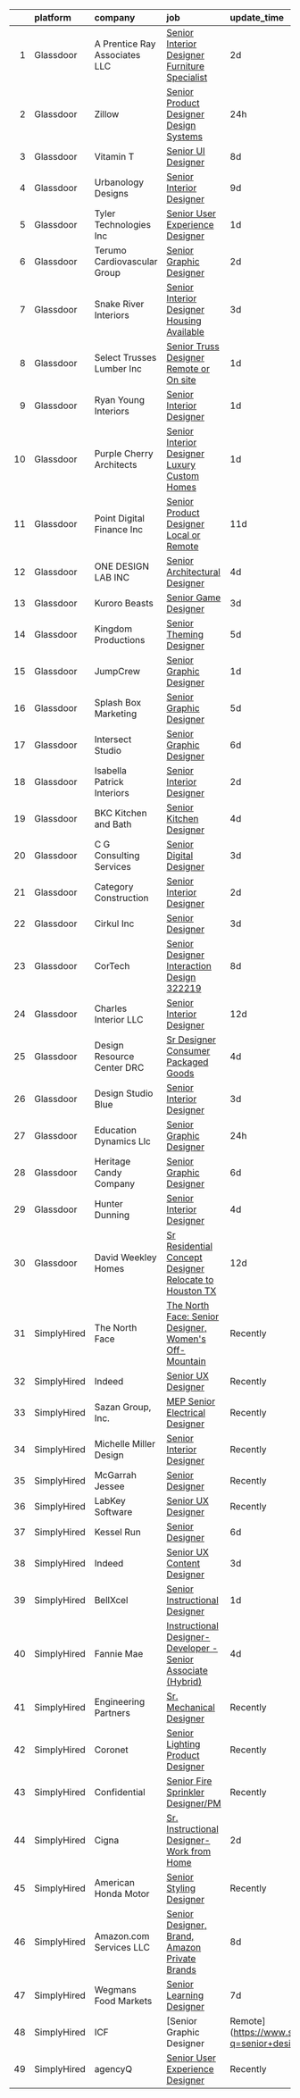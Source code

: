 

|    | platform    | company                           | job                                                                                                                                                                                                                                                                                                                                                                                                                                                                                                                                                                                                                                                                                                                                                                                                                                                                                                                                                                                                                                                                                                                                                                                                                                                                         | update_time   | location                 |
|---:|:------------|:----------------------------------|:----------------------------------------------------------------------------------------------------------------------------------------------------------------------------------------------------------------------------------------------------------------------------------------------------------------------------------------------------------------------------------------------------------------------------------------------------------------------------------------------------------------------------------------------------------------------------------------------------------------------------------------------------------------------------------------------------------------------------------------------------------------------------------------------------------------------------------------------------------------------------------------------------------------------------------------------------------------------------------------------------------------------------------------------------------------------------------------------------------------------------------------------------------------------------------------------------------------------------------------------------------------------------|:--------------|:-------------------------|
|  1 | Glassdoor   | A  Prentice Ray   Associates  LLC | [Senior Interior Designer Furniture Specialist](https://www.glassdoor.com/partner/jobListing.htm?pos=110&ao=1110586&s=58&guid=00000181c2d9424abfa2e62c5777fcd0&src=GD_JOB_AD&t=SR&vt=w&ea=1&cs=1_e8501602&cb=1656831427555&jobListingId=1007973019624&cpc=3114EF732CBC1C13&jrtk=3-0-1g71digjhkblh801-1g71digjsk61j800-38896bb35f065508--6NYlbfkN0CPEiJEzZq4I_K6S6Q9VC1QMfIsI0INZ1UYi7vjgDL48do-bvsq3-GMC84_pDRBNdxbf50J7D-6vt6bgzLxpkoigyeCYiAAeRdHwArRL9s-J4B_GvjRc2QvEr4CLAxCZ_SCjD4R34CpQzcugAyUaRPSVtnoEF_svL0CJtST1UFZoFK6qs7RHVd_lSN6m2SkpR09ZMP3QVg6C7OKTYhlTLcV1OzVI5yERkAaR9ThfditiWyyaHn7O5cBQNTYSsEkDMUBl3O4VPWWd91Qrpv0oVxXi0kSiXFkT6tAj0D9Z2KqFvS1ociVEvkpoXTce3ZbkKxzhXHPLlRGCblHeEKX0WQS4vzaD1Qmp6nYsXbummq8J1flyyUlGWlJwr567eXNwXnHbiJP1vbxnWBCSlMSERaGWjMGCgZoPEfcWrN9oJZyfBVfucfg_Z3lCOVlmG6qGwJ2R7-cTfsX7TCp7nKW94GopHyDC13WasQLbE8qIL35Nqw8h5jCxuOqoFTbu8dLLJZRtwh3d3slKqEvuE8zP2bE5U5pBR76SEXX23hGaBqlbQ%3D%3D)                                                                                                                                                                                                                                                                                                                                        | 2d            | Washington, DC           |
|  2 | Glassdoor   | Zillow                            | [Senior Product Designer  Design Systems](https://www.glassdoor.com/partner/jobListing.htm?pos=129&ao=1110586&s=58&guid=00000181c2d9424abfa2e62c5777fcd0&src=GD_JOB_AD&t=SR&vt=w&cs=1_0f26c379&cb=1656831427558&jobListingId=1007979080441&cpc=334ABAF5D42DC775&jrtk=3-0-1g71digjhkblh801-1g71digjsk61j800-ba3f6750aa802f40--6NYlbfkN0ANMurRYyPEXg08u6OamUd1Mvhk-zhFSGYIZgoJR86UvYL2v6MoUqae-sD5DnU21vpJD-mHMN10xAyCeArYeS0ODQXUbUf_yi6sNZEGJvlrYvcV1iRwZ0I-aTw-APycus1CobGciV2sKUiOGCvaKMx38yrFcdzefNhymaOUawJ1mhs6S8Wl1q5hpeteqZg028JYys_rO1RzZqURafzfyPn0AVsChf48LRyqVlGfVlonNvCnR8FntnoxZqGMJk4Swe84BZTc9G3nVSuMuePCqg0Ozdt1fSg4laIrBNDMcARB5FuE1SNPir_3IbeDs5KpPkdfdvEzMBggWTXk3SwjTNcLzZI5tLUuvaB5lTloT46bfn_VmCX5zy4Wow4A83w798e-Lz2rCcFNCO3SDNUUBA3TJ3VFPgdI67sWF5iJ2CbY_atqaOZpHGtm7Rx2PwzW7VaPfbG_-C8a3KQM2e7O5Apdj1VwP_W7rVptFKuAClbmTBXsjZCLnK1iG12LX6tsWIW5EFS8QtePIZgvMlwb6ZzyFjTtN3UNboGzFvzL1PlYKaMZpuA9nPXedbg2MJN-V38pC8a8SDzhtjz_n2Wn47eAsbVyPaYCzAK_pzC3qWD2QYduZQYBmPmtZBg6JmtoyaifFD4pj4l2zvIvsBMAC4m2FWhRKgQk1RNiTDR-MQ4Ucakau3-ylUu4if0nx4w_jYVIf8c-iXMXp0MGeRqtKRsPw1vIPDMnrMVfqQPqgK0_VJ-1X2wzBG7eTmsxgVsjLvznQqNkwFGB5rJKxl_bq7ShCcP0Bdsw0gvDxjAZy3MZDfM8yd2Ju0vUglfwb5FoJ07LHtFbbjQXUHCX3hib5pio9M7DkbIZ1umJgszU1Np9cvAhhCAVdga_2N6djUeAlYg%3D) | 24h           | Remote                   |
|  3 | Glassdoor   | Vitamin T                         | [Senior UI Designer](https://www.glassdoor.com/partner/jobListing.htm?pos=113&ao=1110586&s=58&guid=00000181c2d9424abfa2e62c5777fcd0&src=GD_JOB_AD&t=SR&vt=w&cs=1_8200a1f4&cb=1656831427555&jobListingId=1007962317495&cpc=FFA5D6A8ACF56659&jrtk=3-0-1g71digjhkblh801-1g71digjsk61j800-58bdfbbb5c41d636--6NYlbfkN0DMrcEu7yrtATojKJA7cEzGQ3FdRGWLh0CZQInL4ECGI6k5tN82kdM0OKoro5eXmjpeXXH-dS7bvkgzFSGULUnmpzei02Tx6_85dCcYCGRu9J-VTqtp5PuVeVpbbv8ohclTQEo8gHnDhJjuH-tfbIdJrO7CLGdkv4KArF9gEeScIQ4snp3IQ3SWbzDVLuLMVW00sTqcZkoi4VsEmVHXT0BajD4owD6EQ-JnVdwb2Ox0fKuLvgmzkRpZpYGiglh1r70A0WCV7lgV2XnxQ_z-xVlgN7uR-RtFoLRQrwWFTVXe0w5Dx2q8PCNGIwrWv2kmtRYxiuI8XZU2J7bUvylmt9fzNBaAb-kv0GUSmXnNrEFLImSBnB5gfT_Uoa65g1RRslrpItAlNs42ka5wP4MhUYShW8arttIvkmzKOJHt_eXbU1Ou_zZCde2ifbw5BlZMD2UdEtELYuvf8twoaYIzqCOjV_Sik_43_Is%3D)                                                                                                                                                                                                                                                                                                                                                                                                                                                      | 8d            | Remote                   |
|  4 | Glassdoor   | Urbanology Designs                | [Senior Interior Designer](https://www.glassdoor.com/partner/jobListing.htm?pos=107&ao=1110586&s=58&guid=00000181c2d9424abfa2e62c5777fcd0&src=GD_JOB_AD&t=SR&vt=w&ea=1&cs=1_3879bcf9&cb=1656831427555&jobListingId=1007959797834&cpc=24A9CCBCF91F1DCA&jrtk=3-0-1g71digjhkblh801-1g71digjsk61j800-26e1a6b9db0c054a--6NYlbfkN0AcpSabnQPmLsw-1I-pvGe5qtT-eLlYK91SCbruht8SNL45L33R_HiHiZXWV7lkJEzmgfxHy6i7H2Ham9JUxtxqzjaqUigi-Sbv5raH0YBFbkMpA1Er-C4Id9zQGuwG8tSW5sr4tJoXLzd5P2xO7f8qvNyrcJHeTkKS57F8FP56ZtKdUeqZck4XWS8bTtRp9XZEl1ikqTmo4iM7o3TLxZfCD0GyzY3441dA3gUfwp3lI_cA49YQKwiptJejxpk4dApbecIqtDILGrKdnfpEZ4O51E3GMISWOVrFH98VkfSciwiY7d39x85g9KNfKS-HXqxuwt6ZSKK0LGzWwRvkFupWyuPJ48XJAQzZW5p07yG-xr0YgwBzhHGEEDhEmFDmO2jFh1wChVPdxYUDMdcihh7RzcV66sCZgSOR4HADP1dUoTA2PLCcdMI-tZJB3BjLke73Xn9ZukLZ--6AwqwP6IEhpq6MZpO3SzhfW4rT3DeL1p5T3SdXyv5mG51qaXBheRrHsiwfGMnSRA%3D%3D)                                                                                                                                                                                                                                                                                                                                                                                             | 9d            | North Richland Hills, TX |
|  5 | Glassdoor   | Tyler Technologies  Inc           | [Senior User Experience Designer](https://www.glassdoor.com/partner/jobListing.htm?pos=125&ao=1110586&s=58&guid=00000181c2d9424abfa2e62c5777fcd0&src=GD_JOB_AD&t=SR&vt=w&cs=1_830bc00f&cb=1656831427557&jobListingId=1007977181588&cpc=85DB4C1C8FC4A2A3&jrtk=3-0-1g71digjhkblh801-1g71digjsk61j800-bb0dd0bad5bb15ad--6NYlbfkN0CeE3Wp1M-8tH35RiH3f1Z9bIMggqs9mWwktycFHRXbIf7vsqZ4_y01d_779IArYzHp3Atr2l_5y941wkgMIXLfz7QJV07OIDOZ00__egFt2GpEArrl1E0zb6oOBT84IN1wwDx-d3pEZCP1KkXrFd3Td_1i6Y6PpSlL3rFEytQkirKiix_1JjbjQ06MSn23xteyzPtoeLv9tJ--ahtgkrF2PmHgKJYhCuSDcBz18LhIzkPsVWKA4A53n3xzRy2NIsb0bh6_i9LZ7-sBbxaNGlT8A4Uzi-bcqs9JWk_P0ujkpWBJtT7By9qtmeZRtOH2iAuMXFKniFPDYHJwIVwxV251Ul9qSdJK6ickv1p2bJd-7fFM-9U3hG9MpwcxJ_fJkCSmGZz354_pBZMIQ9LIhtMnx6uGN7OCUbtIwtFVWLfAiRmZuywsktBBrs04h0YnaRzowMPUff4l_ff04AvhKYfsfvbzU2NreL_g1O2BbWyPjr-ezp7SBZcpV0ypQkjmZUI5dk3YvAmBw_0kHyxtwPTsZTugk35DdTBnvvsVFQ2GrecQMQ4AbbPeyo8gMsDLLvl56Ot_HdGYPw%3D%3D)                                                                                                                                                                                                                                                                                                                           | 1d            | Seattle, WA              |
|  6 | Glassdoor   | Terumo Cardiovascular Group       | [Senior Graphic Designer](https://www.glassdoor.com/partner/jobListing.htm?pos=127&ao=1110586&s=58&guid=00000181c2d9424abfa2e62c5777fcd0&src=GD_JOB_AD&t=SR&vt=w&ea=1&cs=1_4768c712&cb=1656831427558&jobListingId=1007974193731&cpc=56632219D727AB75&jrtk=3-0-1g71digjhkblh801-1g71digjsk61j800-eda2bff1d5a5aa75--6NYlbfkN0BpMUiUEaMaq5bGDt-WHRww2LWSPAQWkAnqrfZ-QnBJSwUYTthFIhydXef3d2gCy2QMtx8ilO0WCP1eBDt7iSMirf9uqgIOesQJOlhKNN3pLOSwwKxfpR-CGkIdQcBv6LCpsWPsEGJTkFAi5AQOYYeNGAiTSdYEpIYuCLO2a_HsduTHuARiv-Qqx4RtHqy6YJW2kph_cDCAH6m71bgFhKEk2WRlcnTEk8KYocfTA8dFqziQ6uERi6gAjouXSvQPY2qaM61qWQUtmpQqUK35C_perJVFjFKGGeyy1OHzL3RpRtwMNCUaKaMDBHFSlPdpZXtZnTJcw4W4vUSf3dL6DN-FxSGFJM6QxVqqzLReyYuFMQzNg2iqgBtjyMzIuzL9QWOM_e6DzNxKunSKNrsQvhJFsnZ-XXWCF18OO9VauIZk1iChli-HqPp_aRyWZ_aBl-7Eqaal5voGb4NPY0ih0UcE_rjqw0KWNp-I5AbNlxbi6Fif5G4tnSkb9r3_75TKO_D8bWWqx7EbgQ%3D%3D)                                                                                                                                                                                                                                                                                                                                                                                              | 2d            | Ann Arbor, MI            |
|  7 | Glassdoor   | Snake River Interiors             | [Senior Interior Designer  Housing Available ](https://www.glassdoor.com/partner/jobListing.htm?pos=105&ao=1110586&s=58&guid=00000181c2d9424abfa2e62c5777fcd0&src=GD_JOB_AD&t=SR&vt=w&ea=1&cs=1_16400c9e&cb=1656831427554&jobListingId=1007971244935&cpc=5730305A19123221&jrtk=3-0-1g71digjhkblh801-1g71digjsk61j800-9d561ce979ab9908--6NYlbfkN0DWtRa9NJfjQIs4MWRRqD4F41esfMsK79cV24t80VXfzUKS46AXk09j1ncXjphbkWAdz2McSuqEVo2TAHOl5mEkZYmby9800p2Y6MaZvyfSJGNvEmZZK7GZevzepKKbmYWjlpx2YfSI3vMzNMtLJswrTiBHfKemWnnhFrgD-CuXIwleN0rEVnDrdNV_7uIkqkk9YaXU3yfubqRlZ0YpMSpExI3QC4t2dQKLHPucNDrzWurCWlJRZbzntHm2PBzqS_ZYRcTYj1396Hjzbi0_rUeCJcTVoESEGKkPjf-e7MWwuK5rrAQ6IjJfknko_jezjezIVP38b53qq-EpnxPgi6DXq2pHDdafh2Kan1k8qQdNgI3kdXVuA9jvJyhwI213HQpDIF255H5r1-20_cAGQ4wqZaK6YQVh7fOTJbhJbnjuMRF_h8mMeUKiSDfA_J2maVRRxmcvMDkehAqUjyh7BoyNVeO4nkU628WZ7UUWLZ86qeu2T4_4-f_Xo3I3bOW1OqpUSxYyd-G7RAAAkkB4qPRHpUQ2Z8NrOI7o1Cq2C4KXUA%3D%3D)                                                                                                                                                                                                                                                                                                                                         | 3d            | Jackson, WY              |
|  8 | Glassdoor   | Select Trusses   Lumber  Inc      | [Senior Truss Designer  Remote or On site ](https://www.glassdoor.com/partner/jobListing.htm?pos=111&ao=1110586&s=58&guid=00000181c2d9424abfa2e62c5777fcd0&src=GD_JOB_AD&t=SR&vt=w&ea=1&cs=1_a688e79f&cb=1656831427555&jobListingId=1007977785290&cpc=A2E4EE1299827998&jrtk=3-0-1g71digjhkblh801-1g71digjsk61j800-ceafd79f34079281--6NYlbfkN0DsBOlmEAMqZtav1V1WKZO3RUElpafjggtWvxyDQ3xFSi-VzB5KdbXiY1o_ZtsCer1Gt9kciDUMN8IMIqDFgsEuUSn6GxK2mgv9SzS0kUqYJkFJmoGXLCshDO3kZim1q6PzizJTXIAhKHyRciSDnC876Zq-4meGhSslBdG_1e7Mwed7S0TtM6rJbB-SNTktcGXFCbOiRfcoyquLk3TlT-22Y4gSze8ngS03fyPAQ3bsJ3NepJWRlPAmr5isP9gilC9mBMYJzztw3ZBFX0-U0sd_ycRji-9a9xw4HLV99UUqzzpCQmLLJvpbkHSrnCh2yDwXeFqUoGvaO0FhMDbstrInuLUtcnlbf89acX7DgV8zOsQR0gQSMFZh4LFfaV0mtp-rrmh8NZSQPJl0W-PMzdJOFMqDrOajtnVzdkIBEyTFZKq7jWV26lWT605mQtOUAq6scZmfTiR7Jx41odpAv83XVYcNcjwlOs-a9yTuBASbKpjbxgwF7DLJL2TAq_mT2M0EiAc8JManiw%3D%3D)                                                                                                                                                                                                                                                                                                                                                                            | 1d            | Remote                   |
|  9 | Glassdoor   | Ryan Young Interiors              | [Senior Interior Designer](https://www.glassdoor.com/partner/jobListing.htm?pos=115&ao=1110586&s=58&guid=00000181c2d9424abfa2e62c5777fcd0&src=GD_JOB_AD&t=SR&vt=w&ea=1&cs=1_0e369e77&cb=1656831427556&jobListingId=1007977619765&cpc=427C69BCF34A3160&jrtk=3-0-1g71digjhkblh801-1g71digjsk61j800-dea2dffc4db6ab48--6NYlbfkN0BHIfC1zsKGIu0R3teaIu8liT7fbRNLaQeDQfcPJweUK9uUr5EuWDhTpLwM10HJpJZm5WCvYE-DkxAUfVbknInNTHBAcMTd_fzEjO4TFSDKcwXO-xBlGzlM-A-a0W0BWNA2pUvk9jMSC12kh40e0_r8_B2RzW92KclHltBSEr56kNwqOMcKhUcJiJhcdlSo8gzxUNMc6Mwe99Y9GsfBK-6vihdPUw6LtYLTjc-sTjMwKvja9lN-LJz9CvpdvRyCzpqbt4VKrdqxScuLSuoUcD5Fc2QZtxVIHrun94RYZv9Ya5irskdbp7Apkg0bDc-439qH8jipIZ3kh0Oc_2KgQz-ysD9_8Roa5wahCkwJvkx6NvWY7uMGRVoVkUjBFZB7jQHlDPPj13u4xUs_CaNA2gYdmc5yGo5S_oVmOjWQ6457C3OOhBKWB8BTK0W7ZrR_CMyUqwHboPS1RC3IXT1zX-39I9wJHux8vB133O2h-Gtjr81gFEO8vLQB9McaV0Ti9bDXGoZUKesrZg%3D%3D)                                                                                                                                                                                                                                                                                                                                                                                             | 1d            | National City, CA        |
| 10 | Glassdoor   | Purple Cherry Architects          | [Senior Interior Designer   Luxury Custom Homes](https://www.glassdoor.com/partner/jobListing.htm?pos=116&ao=1110586&s=58&guid=00000181c2d9424abfa2e62c5777fcd0&src=GD_JOB_AD&t=SR&vt=w&ea=1&cs=1_b7abebed&cb=1656831427557&jobListingId=1007977127296&cpc=BE7ED86EB2F099E4&jrtk=3-0-1g71digjhkblh801-1g71digjsk61j800-ab501331f49d0cbc--6NYlbfkN0CvahHJL5dpwIe5nlYo2UZJB8CTXAEl9vJAxrd3EfdRQTsMSQezOrtTrZ0clign6b7ZfWYO-jhjOiGaWZhDrkReMwVTYtPOPhK5ESawy0fkMGaCZz7MWY6bMg2PA8xNjjfwfNUlUTGqbHpAg6wZpRQBpAs4YGJ_ckAabK-EDXFtzfu-7bMrjoV3OjQVXOy1RXu0rOi5PDcc6ux3uVNNxXxvRJStqZ3d0zj2rxc0_IKHCL-Nz2jTHCfrEQRBP5DgjPmftGgOE3opJVw20bMF_cpWHhJpvtFByUmHn6gNXyiwdY088HveUwhD4jBk0amKrcjnOK_wSwE3d9KkDoF_ftLwoLiLrfhSogePm2FuX6H1lnDLPAKpvyoPG1OfvPl_X9F7W318dE-LV6zN4bP8BzD6A-3Gs_INSsNdBFbkYc_QstqrkAvo5vsUdkFYn-dWFbNq1DImoE4DjKYHubyGabYcRAyddwsIJ-xHXSnPFVMWYmeIeUlKoIBqVuvH-ZqJM-BbpFZ8IQtLgg%3D%3D)                                                                                                                                                                                                                                                                                                                                                                       | 1d            | Annapolis, MD            |
| 11 | Glassdoor   | Point Digital Finance  Inc        | [Senior Product Designer  Local or Remote ](https://www.glassdoor.com/partner/jobListing.htm?pos=120&ao=1110586&s=58&guid=00000181c2d9424abfa2e62c5777fcd0&src=GD_JOB_AD&t=SR&vt=w&ea=1&cs=1_cf7c85cf&cb=1656831427557&jobListingId=1007954800845&cpc=9C938E8DE9AD6C02&jrtk=3-0-1g71digjhkblh801-1g71digjsk61j800-9c969d317c1ccaa3--6NYlbfkN0D7vHo7PNGZzn19QjZ7ZC4GwACO-fslxhGQG-ZiQohQDhJ_iZy9gjcJPZNFfYolJgV68yEsHhE4OjQWMvTiH_J18YEM0BYHOfqZbHammIVYsiA8X60vMb1vnIuUCIoX4LHRCkE2CuNgZ94tpkdnrab6oYRTIFmCLUVAoOAJNfnXph7LTpGx5_5XhQoWiEziyFn85xSzD6aSxYvxP5P99GMNOZJIN7gRC_v-TFYA-BJR83-vI_ebCCbrtUGEhz9oghIKM161VPmkHcKKslMHsrsvD5xcIQie7eMNfjGfaKCcs2R2hsAdu3bO1aWzrArMCcdcnbx1n3DrQX9A6ey9l1oRQ2YWIK_GKJ4RWWnKBvLX0kNjgugIrmiIMG7e6HqwBcsO-FhdMxwOPRSzFgwZ-RR-oYA6UIcxhki3tv557UZzMcCrSAPCfL3k_mgmiUndrHQOX6vDCmkXNJDoJ6LIiC7q)                                                                                                                                                                                                                                                                                                                                                                                                                                        | 11d           | Palo Alto, CA            |
| 12 | Glassdoor   | ONE DESIGN LAB  INC               | [Senior Architectural Designer](https://www.glassdoor.com/partner/jobListing.htm?pos=121&ao=1110586&s=58&guid=00000181c2d9424abfa2e62c5777fcd0&src=GD_JOB_AD&t=SR&vt=w&ea=1&cs=1_5fdd2a95&cb=1656831427557&jobListingId=1007968676108&cpc=E9BC9687A0F03B80&jrtk=3-0-1g71digjhkblh801-1g71digjsk61j800-7d6045d4806df7a5--6NYlbfkN0CNayYzF1mBaI40OgT78t3Q2d9IxlwDzhsYR4HK7epYUe4Qw0M7PF9GqshTb83Y_yBKWgE_z0dSKfiUN7_37oNd3GbBqx5ZKCbDpgT1_kdi_hYSwAkSqpILOgtksPXDCL7LZ9qjLbgTRSMFO7ohyo_l16q82aIhAS6c52rKndehJygfenKUEgLQkttu7UsHtZNyr9zUd-wKdfEyKNzPoAzNLqDg_8K6bK2kbeXY0bmXBxeTZ6dhBIcnqVnxZ0UE2187xqnSC1XUiZj6DDQpQsI4P9ljIYL2eCHOvUX64CXofIcKmjLlsmgWmA-UDtPaOqzUfeLFAm2fnUZNWYmTQqrcjB4J-PEpwXzqt6AvvHqYSq4Ivua8eClJXHaq34fVTca6Ia_ISR9kU8Sd-z-pQN0T6sE-dv9uAEV-J7eCGWJngb42ZLafPCAHw_HibmkmsneZlI4s6M_U7vUJ2vjAbyO1puqOjLsQM4nWfqqKSAbtP52S4m_OKOj9DkctRTaCacYkfp6KPfKgMlkQmWLmQvWY)                                                                                                                                                                                                                                                                                                                                                                                    | 4d            | Los Angeles, CA          |
| 13 | Glassdoor   | Kuroro Beasts                     | [Senior Game Designer](https://www.glassdoor.com/partner/jobListing.htm?pos=108&ao=1110586&s=58&guid=00000181c2d9424abfa2e62c5777fcd0&src=GD_JOB_AD&t=SR&vt=w&ea=1&cs=1_e458ff99&cb=1656831427555&jobListingId=1007971724039&cpc=4A43B94DDEA77FFA&jrtk=3-0-1g71digjhkblh801-1g71digjsk61j800-a6dc2f60a1ad9c31--6NYlbfkN0A6-TiqeNdvHIx0YgZDHkIqdqx-VJlTCBFJSr9vX0DOV25bhDNPAFjNj-18GaGZQXht8VDIZpYa0rSWu4hlE8JRlpkOTxB0Onril31KL6pttlosqNCOoMvBzJvZOjkAQfpNNjCwOWRN4dEPKnnHIHL2PuG1T_asC7Iff_W31K10UBOWJtON068eZ3pVtQodcI43mYBtN855MPI8tz9tc18tRwceOKp_IBZ701FW_R7zu3jfEYP-5S-HZvQWLtsa-IORlEYGb7i1zZmmIXHpCMV0cBLGQP5HPMYCdOnckxIvPDbhMo3jMFYfm3q0hGJDBa6Asl49hnIeAgwAR-A6cnklSTf-IwAIuhusb-8HaGMjH_ycr2lhocpRvQJWuJI4izWlRZDfSvGu1xKvNASHx6S89t6kXl9BQtPGDLQrvT3gV8S69jRcSDHdHTrQ-Sn1EY5CdBf9G8qEMJTwF4LirUSmllW2jXZ7gWnNZ_C6WCy7GqJHSJaytFnhxtbjM5NqXCMUfuTQRopw_g%3D%3D)                                                                                                                                                                                                                                                                                                                                                                                                 | 3d            | Remote                   |
| 14 | Glassdoor   | Kingdom Productions               | [Senior Theming Designer](https://www.glassdoor.com/partner/jobListing.htm?pos=102&ao=1110586&s=58&guid=00000181c2d9424abfa2e62c5777fcd0&src=GD_JOB_AD&t=SR&vt=w&ea=1&cs=1_99f597b5&cb=1656831427554&jobListingId=1007966077171&cpc=6EDA7CBFBA0CD841&jrtk=3-0-1g71digjhkblh801-1g71digjsk61j800-a77d3bab5ebd482a--6NYlbfkN0CDo7itRJYfDpcMcudFPvGSXr9TbKZLo3lXl7KL7ZnD1aHooTrM8vmDInYca9dztuD34CHxFEf7YAe_POsPfXnqCy8o5XRwsZU9J58G3r03qD_ZTagssg373iC2x_-aWxL3iPE_JvEMx4btsDzdUhWTYm-AjVkocbdcEda93kPKrbOqI-WmhMlhV8oYP84JLIegcOvr391IJirVjMq4iPTf8t1trS1QvF2el5Dj6b9OgB7rSsIGZf4cNdDq8pJ1HwfcI54NcrpXSah9S4voX_Ez2hvq-6YdBQSSjAP7PL4WQCfCZ2LCnM1t62dqMce6ndTbr-y2Ysl6WELzKL2O-mO-EmOgc8oEgviSAqY6pVQoeYUfGfZU0o_9gaNSaLE8YjBv3_Ov4Vj3WurudRyoQtwVOn50XJwaUkJlA-XBeCSJITPq_UMPkEjCqGt6oEAe4YJWVBkKF5EzTT0hYflTKRH0wSU1WE5fJm9ywCDX6Zd-GkCEdgjK1PZNRaQ-ip9meVC54bdbZ_zDpQ%3D%3D)                                                                                                                                                                                                                                                                                                                                                                                              | 5d            | Cincinnati, OH           |
| 15 | Glassdoor   | JumpCrew                          | [Senior Graphic Designer](https://www.glassdoor.com/partner/jobListing.htm?pos=130&ao=1110586&s=58&guid=00000181c2d9424abfa2e62c5777fcd0&src=GD_JOB_AD&t=SR&vt=w&ea=1&cs=1_ace73e21&cb=1656831427558&jobListingId=1007977623934&cpc=0FE1F5EA2BC84A01&jrtk=3-0-1g71digjhkblh801-1g71digjsk61j800-4e2a6291188cacf0--6NYlbfkN0AQtx_ZbcKvKqW3YDHuJZyd_TORPk0qHYfTxZ480zqO28S9x-J_eqEPtmQQi7HDXQzI8RY1nKPN03h-LiJ_0NZJRKwxr2y8AYFIW6f1vwy2_cbYdsiEvle67hG6Ssj61lPKc-reZ8KH_ZtSGgyKmQfCv7v2ycw7Fo20ivRHMOLuPTVgG8j8yCpMTrow0QVR0TStl6iE5OOFXqAxyZ22LeikSWBOE07g6jRJ29dV8u76C8teuggll4p7-e6rXo-qbbFSPusDnGfa9aN-dBoEyLsaR7a1oUzByrI5xqz6w-ejkldBHNjlDPFnO4WZGBKfTf35VuipxkNYQZ3HzAqi_dsRZQCb9BtIOIR5qsWFFUVBDISYWYnUNSeX0SXyBY0cLvpSx-W0zpWUzurt-2u8nf_sDW1tBMPhNyOF0TxmRT7awX71ym3gntfc6XDMFS0IrXQRaUKvnueBHrE9utsv59wW0GGJLmK_UYcY69G-KWz4CJ8P8Zegcm7yc3KouNNW-kc%3D)                                                                                                                                                                                                                                                                                                                                                                                                            | 1d            | Nashville, TN            |
| 16 | Glassdoor   | Splash Box Marketing              | [Senior Graphic Designer](https://www.glassdoor.com/partner/jobListing.htm?pos=124&ao=1110586&s=58&guid=00000181c2d9424abfa2e62c5777fcd0&src=GD_JOB_AD&t=SR&vt=w&ea=1&cs=1_cde65baf&cb=1656831427557&jobListingId=1007966551095&cpc=A1E2D04CAB10975F&jrtk=3-0-1g71digjhkblh801-1g71digjsk61j800-51d4cad60676741c--6NYlbfkN0BlvscvPwYRQlD4nXoZOjtBqRmpSNsG2CxXi6KjukPAGABm4b0oeCPok7ZVhEJYqyHoTqW1nm8KuIzNGt3KP7ymtD1gjFYg2VUuhfqmWyce58BrpWg_JePfRPCySDSl2o4ZETjqXxV_-YwylDGRyTu4DYbum45ZeCcHr6CmZBWqeby3Qab0NmCpEED2NXFd_4FgZdsU4XV8D6Dncmu6l1Y9oW1oHUQ-h_nwBgiSda7-EJh56XHkPMsMRd6A4MmtF1OlMk3V4Di6Hehv-u7z1X-nQSagRyeJzCCHQF0dwH8GasfuIz_aSObgMn2S5CMeNoEF1HiJTG190MPHdVJSuEtUKslqxZLFIpthrF_yHhICM9G5n0EKc9csY1cBZbHFw3Gg9MOIYCoi7OGu4Qiy4SIknF_DU5KevzO3nERZf0QgV-0cHZntuk_7eRrIFBc8lS3BNDSL_7W4XuPrRDYJRboA-TUPZ3iM6sPkmrU-ZpqdhNdOGGhuNNTsMUc-Njm7W7_E6-jknRr_VA%3D%3D)                                                                                                                                                                                                                                                                                                                                                                                              | 5d            | Hendersonville, TN       |
| 17 | Glassdoor   | Intersect Studio                  | [Senior Graphic Designer](https://www.glassdoor.com/partner/jobListing.htm?pos=117&ao=1110586&s=58&guid=00000181c2d9424abfa2e62c5777fcd0&src=GD_JOB_AD&t=SR&vt=w&ea=1&cs=1_41845575&cb=1656831427556&jobListingId=1007963913053&cpc=006647ECB170E34D&jrtk=3-0-1g71digjhkblh801-1g71digjsk61j800-48225f11f3e4a271--6NYlbfkN0BOlTSGyTkNTEsLaCWTw965L66xNM9SxrHnkdFa1EgWEOybKZsr5A_fltjICqj6nyVCQ4CCse3_noN7-Gq-0JI8vXSxS8w449E1WtHl9dW_wy_ZSX1j-CWd3VGevIQYoHe-vtmayggMC3D0vywtEnrb9UBCpI0IydV4vqdQUN9lknF2xFTO8IuedzfuY_Q59SHF0K5G8_AhqW3ZnqdiusLDvPZkqZVLx7lWz5rwJ2pzYeQgq_pr2atyHy3RA8G69KRIOjNOPUmFVuzwpiJNWWE5XxBn3BCOg_qSyRapDKS15ojBRexnd5AYazWJfK8FGW7pdmAWD1SEv0t_mmwV7fF4BTO-GyGu5gZWSongJzwEstkDJPwlgeCaNcwvUvgMh5EmHzRRrNc8pkbG0zVkwN_jkjXOyJHub6g8qFubXg3XIjzbm5BCOOFun4FA4jWcVVxlvb9s3fiql6dxlAEZkjwrZ2O6GamKgse_0dbcjD1VCzKt52HFmLpLFL-2Zjd-GCfybJSSbgspNA%3D%3D)                                                                                                                                                                                                                                                                                                                                                                                              | 6d            | Kalamazoo, MI            |
| 18 | Glassdoor   | Isabella Patrick Interiors        | [Senior Interior Designer](https://www.glassdoor.com/partner/jobListing.htm?pos=126&ao=1110586&s=58&guid=00000181c2d9424abfa2e62c5777fcd0&src=GD_JOB_AD&t=SR&vt=w&ea=1&cs=1_63c162e6&cb=1656831427558&jobListingId=1007973672939&cpc=B5F6D74B4EF69A07&jrtk=3-0-1g71digjhkblh801-1g71digjsk61j800-203e0acc503a2abf--6NYlbfkN0Af7IH--f52cTUDwFMUanxXcd3NiV5wYJyzlyk1G5yREcbC5ChRFXAhcVt0WohwlVLdY9VntOVmt2AWwN3ZMAPwxqWaj_PWNRhm81m_rkbmPyC2b0dl4b1fnPjINGcnEZEITtWB2YBJtDeySE-3llvVhlkJvT05M_UITkAxhsN00L5ltm3f_6VSn1OPBrAC7KxVIh6li4fiuzV9119tbIO6OAuYf1WS0I1U8BVAGy3_OvOBr_Y8SSQM7CN_4loihUd-tIQvHHMOUuSo-KR1vyXMfvgvQ8yjK2LF2jTUAtk_HtOrlxwlWSOursOEaiP1L4m4LWqIHFo7Nhe6irB6iCvtlKPw2ZHsF_oSGT-qDcGkFmH7wJvDigqDbbusKulaASMhKqTX2hXhfsn0Swc6A9UHVP-WjPTGwTWzLq4Uxqcd9060BFmQgxBhP5w0Fh-EDaNG0oM39FRtXgRCpFylY03lBUWEDc_02rKrtqpFDD6QiGzBJjIDyGxWDhtPP2XoTvtO7aZ4Ipr0-g%3D%3D)                                                                                                                                                                                                                                                                                                                                                                                             | 2d            | New York, NY             |
| 19 | Glassdoor   | BKC Kitchen and Bath              | [Senior Kitchen Designer](https://www.glassdoor.com/partner/jobListing.htm?pos=106&ao=1110586&s=58&guid=00000181c2d9424abfa2e62c5777fcd0&src=GD_JOB_AD&t=SR&vt=w&ea=1&cs=1_79a6ac23&cb=1656831427554&jobListingId=1007968672963&cpc=EC97480225BF612E&jrtk=3-0-1g71digjhkblh801-1g71digjsk61j800-b1053d12187a8612--6NYlbfkN0D5EoDI19pzLD_ZoAvoqM1-O9qeTV9KvYbDAr1-bMzVceZA0cQEimOqZ1g09zXmBo2xIuGVKXZOjadKg6bpFNibwKOU4eu0BR5jqvzPzRaDX63-MdxDDvMd-urGSWFlxThiBekWm8biGJaeJrw9AeJPFNuoEcYwnuz_DklJKhZaYsxpVoP-_cuImPbNamDHwzP7-kT5uokNmb3vQZ--fSRZ5OS8uvL-uvVi7bu9we9fTJr5tnZUBR9nvqGDN5_xm1xcn2M8wJ_cTb7V9_w54c-dqFtn0u5_WkTD8eCwtxSVanT48J4SQ9Z8DSzEolvp6JNua9PoaiTw1mqX94hx-GWQBSLhO56AG0L8BrtGPQVFDBB3kmuft7cMFrFyc0LJ4j1ufuGDekHbAffEtYmacvJ1fntAOZG5SLKgfQjuEeV1oKJQdP3k7RhaeKMIgQ9bHTC9v_LprA4ZRrY_N0a8OpYtlB1Tf02CFSiF_kbJsOoMEV7RASbOTid1DPddrB0v7t4OCZMblrNn_Q%3D%3D)                                                                                                                                                                                                                                                                                                                                                                                              | 4d            | Englewood, CO            |
| 20 | Glassdoor   | C G Consulting Services           | [Senior Digital Designer](https://www.glassdoor.com/partner/jobListing.htm?pos=118&ao=1110586&s=58&guid=00000181c2d9424abfa2e62c5777fcd0&src=GD_JOB_AD&t=SR&vt=w&ea=1&cs=1_ff3d1731&cb=1656831427557&jobListingId=1007971021092&cpc=ECF50B846154F74F&jrtk=3-0-1g71digjhkblh801-1g71digjsk61j800-f3a002eea4f07387--6NYlbfkN0BYRUsqH1yDVJ60tkS-jgv-P0-G9FmAL2asnbcfV-9iEOKoZvCzTO4T7hqlbmWEUk9bQL-KMIyCNl7oTkBLLQ2pwS5bSczArL4iEcYZ5bIt6Q8vg1Dd11CvhE7u3q8QWKPBCNFclVuSt-13iovaAZBFBFdTWDUOsKZ2s_6FkED3EUE2CQMOrfUjcpVSFJRMXJUw_vZ0ZOcw1A_FRlDSw4VJpFjna9QlMvWPSXJ1hkQ1JC2bfDQN0RwK6a8LtXPKk5s4xh0j082Z6JqnAhQ8cxnsIoyDNWzKkvKQSg1Cj3t5e0LT8nyjeWJZbOdHoW9-bZmHgwvx625RKGCDfDmLy-wQzzzv44e391f8G4qe_oyRRJ_Z1UQ4ejqmhy6vqjV4qLu9pbeaiqAsDe7L4ROfQJTyncHLbR1IXHsoTC70S7i0CK5B5Lb6J8xgV7xiwMMz0PQphM763raRFI39Y4PhcjLJv1hArzNcB0sPiN2uDz1cD8nuTik8WynvrQOG2B2kwjV_35v68bHm_A%3D%3D)                                                                                                                                                                                                                                                                                                                                                                                              | 3d            | Mettawa, IL              |
| 21 | Glassdoor   | Category Construction             | [Senior Interior Designer](https://www.glassdoor.com/partner/jobListing.htm?pos=123&ao=1110586&s=58&guid=00000181c2d9424abfa2e62c5777fcd0&src=GD_JOB_AD&t=SR&vt=w&ea=1&cs=1_7f1fca1c&cb=1656831427558&jobListingId=1007973499202&cpc=3E2BFC0D8D8346C2&jrtk=3-0-1g71digjhkblh801-1g71digjsk61j800-3cad0af992b9fc2a--6NYlbfkN0DdLn5tXN_RiyJSiFodarGZFJKa8s6F6AK0THPBWp05MTMONey54h9etBRehC-ZG46KCURIpWowG9eYEJ7RQuECHjAmRhpHtWZIGzM9jCZ3bBGfg8l7OtPJqXRxfmOo9nJ4jTR5Z69VysNRE5TWMsCy0pIBACwLIjFYe1zpfD5LlyUC94L2xKpHgzWUS1AQmpPSI8dScecrKNPVLJpBqX8uqdD6v4GkiTQwc14IwfUgzwF1YFMmy3iCQ2IqSUEr9MMTaXGJV0wC11m99dhBMPOpwRC57N-d4u-W9KM4hPV5Z_3QLbczmABeEJp0iq6nC6W-Lx0GYejXY18qoTkMlROY1PbGFAKU1-Pgcb5R4eci7uUMVH2qWMBwEqh0N5d5cEEl0B7jCgh7ILyqwdz6BJ8JrytNkzqcXP5_UDC4BsGevRD_wVJdka1Zj-vxZMh_LAeEcSp6C_o3Kc6Lz6Ta7tHtPDbO8U7dJWdY9gMk9QGTIEX4eUEipCiW-Et6jtaswU8LvlWWa2p0OA%3D%3D)                                                                                                                                                                                                                                                                                                                                                                                             | 2d            | Los Angeles, CA          |
| 22 | Glassdoor   | Cirkul  Inc                       | [Senior Designer](https://www.glassdoor.com/partner/jobListing.htm?pos=112&ao=1110586&s=58&guid=00000181c2d9424abfa2e62c5777fcd0&src=GD_JOB_AD&t=SR&vt=w&ea=1&cs=1_befeb482&cb=1656831427556&jobListingId=1007970957020&cpc=50179EF3956C3176&jrtk=3-0-1g71digjhkblh801-1g71digjsk61j800-5c56157886dbd5ce--6NYlbfkN0DMiFM2DFaCxWVgUXAQeV1PT-6RmaTIEUC9UBgdAka0feZ64DE2OCVu-GP07wVGfbJDcrXJPzVwHapFtiY2ZcEjZE-7rbnqEC8BA4ubnwp2LnjT24OoMPMWoPECJ-KUA3RTJthSTEwqsH5Li9PZkBVzustqNhhtzIveG_4Gqp3mXPCdOVcPc5AkEkljmjdWcm6n_6e6V6rFuG6bwIAFA3lIqKpQAeDhmSvoHgdyeNueZEtG0nBQItmMunlhshmH03sO49Mrm0YrcKeOzDI4QS9kjpVEMTxnjQ2fbOoy6iY09eqeulUKQBzEiC8KONCrS5FTtUeTY1dDLOCBVMgzg07qMXdm_dslml6D1Wv5hE71LhoxoRXli-xi2MMrAESfFzOGCi2UObh9uK6MCmaznhMkwcabGSFb9xFZtlehHpOtLwY-VojugeTkLm3_yXXvVQeJjOiic82Hl1B4GwYMPR1q7zMLo5ZBX2d58eS1wGeS7ldDycBC2O2gL3zDBmUZOVr-WtmaLPIQ4Q%3D%3D)                                                                                                                                                                                                                                                                                                                                                                                                      | 3d            | Tampa, FL                |
| 23 | Glassdoor   | CorTech                           | [Senior Designer  Interaction Design   322219](https://www.glassdoor.com/partner/jobListing.htm?pos=122&ao=1110586&s=58&guid=00000181c2d9424abfa2e62c5777fcd0&src=GD_JOB_AD&t=SR&vt=w&cs=1_a386606e&cb=1656831427557&jobListingId=1007961514687&cpc=6FC5BA77C9A4CD78&jrtk=3-0-1g71digjhkblh801-1g71digjsk61j800-3512c447fd27d5f9--6NYlbfkN0ATCZlh4at3dJuJ3v9QYE_c1VOYF6jG6qQshNoY64OlFFfJ6Ge9uDdKPBpnEBsxbCgIR0UYtOwD72huT6I96TsxDlKaJ7aZ4Ji5bAnNy4tDb2_23Xkvz_ZSQ-VzcJde6JS2Z81QQUMYslRcFd3wujwDoF_gmMuWQwqUsLSPcHkLdzdWLAusROC_qrdo9jAlYF77m827UH2crHRfQjRapjVY4InWRGfZYOPlii7GsOc0jGlom24UzOd-1Ik7GAi-2W47lDIE7FFPpJ2WmtEOjDipPu8Fjhmukyoo8pJTd_AHjQhJjRPLrna29iP_VfbFtb1vqcrzMrtVRYbW9SlsaOrqlurNyEp4V9g6EgZfWNO-W4fxC1K-eJ9cOqNaC1IqU8f8hgGDu5zMADCKjstAbiHNKPa_TvixXs57b4eZ1Laiwo9z2gytSfF7sjc4UPkEcRjBMKmTw0JAP--ff_zNijjD7kXBc4MrvKCIU-j0QwL3bsrFVfGc8aMh4cVwV8t69xh7WTAHPdCUQITykmWhs4doDLqpJ8F2JlXouE6SUZAxf42-LEF7Thl5vDGs3V30qU2V_vWxUozZ8-iQN7OMmq4moA4-aJ8WtRw%3D)                                                                                                                                                                                                                                                                                            | 8d            | Newbury Park, CA         |
| 24 | Glassdoor   | Charles Interior LLC              | [Senior Interior Designer](https://www.glassdoor.com/partner/jobListing.htm?pos=101&ao=1110586&s=58&guid=00000181c2d9424abfa2e62c5777fcd0&src=GD_JOB_AD&t=SR&vt=w&ea=1&cs=1_c9a9cbdf&cb=1656831427554&jobListingId=1007952163850&cpc=531B8BD88E2B8CDB&jrtk=3-0-1g71digjhkblh801-1g71digjsk61j800-8be4a5a4d252724f--6NYlbfkN0D_KRozbKJx95I3LRYgbj09bqBDFeyQG4s8tCOB31p2DJhI1XrWcIFh5Gz5jVh9p_o_NtP_ClWNHZ2-yXg342Qe7D1fcoDPb3K5qIKSj2ZVfqBH40T86dKkYBK9aSy-I3M-EfYrYQab79cjiuj5J40_yVa3wLtrtHU7o88F_7m9FYrf6pZbvmlHCpOG1IxdhkwAbJT-6cDOXNl5QS2sAfKSlJYTXOGOeKddmHGw20cd9onmHdNqitgxIweYgEoo7LTmeK4mJyVlI5K1479c-ERmJA9LJ0Vm-f1b7A8n1hEHzdFViLMieFp_z3Yvb8NOEe-YGjUm6iCGSqm8MatKg4ivF4hXR9RTiMYMyPY1lYTa4H0i7ctlmowce0O0wlDcZe29XO_1gEVHBljMnpe3X3zL2jdBVDAM_2gBW2Ir8Hmb2uOy6jNq6Iqy9pIfrP5rwn-Td5os24cvXDjlG1Q3nYWggVLwx-erIV6Wg2r23c32Xk-753UJOx08KPzbxZlBpkZ4rgZ0wkUeSQ%3D%3D)                                                                                                                                                                                                                                                                                                                                                                                             | 12d           | Englewood, NJ            |
| 25 | Glassdoor   | Design Resource Center  DRC       | [Sr  Designer   Consumer Packaged Goods](https://www.glassdoor.com/partner/jobListing.htm?pos=119&ao=1110586&s=58&guid=00000181c2d9424abfa2e62c5777fcd0&src=GD_JOB_AD&t=SR&vt=w&ea=1&cs=1_3cce5152&cb=1656831427557&jobListingId=1007968596228&cpc=C1BF6838CB3F0E92&jrtk=3-0-1g71digjhkblh801-1g71digjsk61j800-592ed8cef337c3fb--6NYlbfkN0A8iH7v-aHVJ2MpfYxq1kNk4eOynZvdGUuGEZ4gDUWGvEbFGfICz7Y8iBkRxzT_tuNWabg0wcqUEkgcxKEYKA_WSJRE6MscmqkS-eLjfNV80NYIUCEqOXV8rrjui3lBv3r-hjP4TT4OPQIGiq0Afz0dosxPAXwivoQGmWlzOG_JpAA6rJOZfdkI56e90NjNoVQhtHwigssTd4lFAcSyx4D7adzRtuSLSJRirWjQdBiZTZKRSNAQUqfEovZovIOwWJOGd57MxWW-q3DoWzOs-pXdkh6L9Xdn-UyNVcN6lRws9Pjhm4pnelpJR6Ef-30KhXfvduSablsC57XiWC0XnrosydUAGNbjMgzG5GDVVqdMJmFBEytlhdPtAlwIZ7wGK42dhmtd3K8XQl9uUYtljeGSAzrpuYplojqVx-1UTIPiYajhf3pw-8QiKn4LvK9Qfjykw8rEnBDocYnNcAdB83Hf6yDPrDsrwJuMqDoloNrIcHkwjipejWHPHRKqH1v1Hz9WbljYTIBiESKi1A4-SxI_)                                                                                                                                                                                                                                                                                                                                                                           | 4d            | Remote                   |
| 26 | Glassdoor   | Design Studio Blue                | [Senior Interior Designer](https://www.glassdoor.com/partner/jobListing.htm?pos=103&ao=1110586&s=58&guid=00000181c2d9424abfa2e62c5777fcd0&src=GD_JOB_AD&t=SR&vt=w&cs=1_600156fd&cb=1656831427553&jobListingId=1007970840165&cpc=A9D62FF4D9373246&jrtk=3-0-1g71digjhkblh801-1g71digjsk61j800-8b8f0d418b656be2--6NYlbfkN0BJiXhjvhlPnp7nCNnxpXVdZuhNeQWqe_6fX6GJcnmHatNBHqlYxeo5NAFglWv4HIB7duYeetMWB0reGOH4jCJtUiwOw5lIACnnryFVfV_0LGEzlabQo8Jcu5mU6LxOdXZ-7vwUxw1_ydW9zLVYD1PgZuU8Z3csOOAD2IiTuSuUDD6QqZ89Sy-jWHgBylZ7irQ4H9YwugQaCy2pbMNDPMLafys7H_V8JhhKBusbEHkqBaFXcryoYZaI37l2UuPQXFlRlC2LkzVVsK99_0jEzo8vupLDsMHLg_HMXJd7scXRg8My3kR5Xx9XE3QUlCEzY0HiAc0FBDKVY5xDVLsabJgkFyEItfZ9ec81k03x7BwvLr0GX4PUne4tIwnwEh9MKN8FX45KQDgmhh7t-2v8oXy6T6oDfnG2_MmEMrCaevpIatvo27qDl0Wex9U0XzieH9Quj64_Su9XuY7i5bglNTpg8iMUjky6dBQ%3D)                                                                                                                                                                                                                                                                                                                                                                                                                                                | 3d            | Centennial, CO           |
| 27 | Glassdoor   | Education Dynamics Llc            | [Senior Graphic Designer](https://www.glassdoor.com/partner/jobListing.htm?pos=114&ao=1110586&s=58&guid=00000181c2d9424abfa2e62c5777fcd0&src=GD_JOB_AD&t=SR&vt=w&cs=1_648e4749&cb=1656831427556&jobListingId=1007978804793&cpc=036CEF58F9688075&jrtk=3-0-1g71digjhkblh801-1g71digjsk61j800-0e18b2060813079b--6NYlbfkN0Dtahjid_k1maPR8Uq8ZOfdwDAF0TanZFG__VSd_-sjnf9j5ttr_S3DctbCj1q8FQtjpXdYEUYwacX8I7KkRF4Ucnoi-jciD-JbNP-LbC-H-pFHpq85QZQXUecyyJ7HkbdzG20lXI-mYY6sF2rAMTldy0k6e5gDsLiUE6kJglixL_jQuKRw17K1L5D1DxJyGfACRiQpxNo06kYdy-mmNZPWd9vOid7MdBHGZz1n_E8lBZGRzM6Tunw70uWz6j5aqpvOYlq-qrNXYTZKB-4VqMSTX-mifH_L-xQqSgT7FTdX8hkLAUk6vJAqUGPojwkfmAGvQQhd5Np4x4W_rAyY1PcfEWgezSxT-K19fFQpqiV1n8Qz8IVdjeetbUgxuut7F1UcCIQ9ALVV8E3tuig0c83euKebxxJRmbdlLd3tag46reAR-k1P6IxDoMqGY54jeSTPO-K3RCUhlmn2YGtSW5ZOO2hvQ35ctXfoLSBUC3qxP_oaOZWWG1RhSdpr301Eo-7AU3jTN9BDrz1u2NfDPy-JtoPsl5KrqDG8twAOnuGJKDtMYK8pWGTN2nmh1kgZGrVTBGB3Eff_xyCMiCCRgtoKWt9zVTj7UnIID2sBAbX7yS9_DheKhKz1)                                                                                                                                                                                                                                                                                               | 24h           | Remote                   |
| 28 | Glassdoor   | Heritage Candy Company            | [Senior Graphic Designer](https://www.glassdoor.com/partner/jobListing.htm?pos=128&ao=1110586&s=58&guid=00000181c2d9424abfa2e62c5777fcd0&src=GD_JOB_AD&t=SR&vt=w&ea=1&cs=1_248d59ea&cb=1656831427558&jobListingId=1007964090578&cpc=FD0C804CFA90C8E1&jrtk=3-0-1g71digjhkblh801-1g71digjsk61j800-b97d91ea7d176770--6NYlbfkN0BBGG9LMNqL16EzDx9S3nKk4b6IwprgSJginr0DZD_oW7ho21L0tWfa4Z5VWA1zqK4fw0xAvLbNYbahfaK19GgLEojv1HftoWxXL_OOUEfeQdYOyQj-6oAaFU2EXUIr7pXKph5bvoA-0g1iD9fCAImEbd2ELW-h8-kH3yjkEWYFq61JGRsARi13ZXDgx1nHqN72OF6XOncQOzxBney90ZkErqRl_w2qQAynI4s0Zd6B4XM0Pwzb3EdIyj-2tODut9HD3fKXKBsIcFSuFMpr2JOck1lSrD0sDLJ0vtzR_ICvzD_sEnVdNoAg7XZlwLgylLX6aME7d3u12H2LyajIZr-OJfKju4IwYmZ8NMmnf-z-ksJt7oEKZ4pmHpG29Jo5HxcdzsqFMIUdaTufRPwQT-ZsQ7brsLAP5QsewubsXadvBocpBhLi-luNIDGvaTYwYQ7H0OFukr6xBugtaORAu_uM-Dp1lNFy8loykDjPdVZxsGZIrBrbAFLu5EjiwSNx6qcX6BRKoZPkLg%3D%3D)                                                                                                                                                                                                                                                                                                                                                                                              | 6d            | Monrovia, CA             |
| 29 | Glassdoor   | Hunter Dunning                    | [Senior Interior Designer](https://www.glassdoor.com/partner/jobListing.htm?pos=109&ao=1110586&s=58&guid=00000181c2d9424abfa2e62c5777fcd0&src=GD_JOB_AD&t=SR&vt=w&ea=1&cs=1_f1a43839&cb=1656831427555&jobListingId=1007968291731&cpc=EEDA50C5AC71715C&jrtk=3-0-1g71digjhkblh801-1g71digjsk61j800-7259f8d1d897d8fd--6NYlbfkN0B7vcEEJgDWXsumPhLWHX9Jg7DPqowPt40Az-5Yfd7n9sfMAQbgA5oEhzl_oDsMv0j7hUza3O0IsA6IVWq302wY2zYBKUITrjYKuJZOvkSNLZinhOfOccI4TiOZNFErSweLHQ19QpfzhMqB5hJGZjVLW--URTEcwu0aI2UP785DXvzlOPBfHOTcq3xMgRui3yA9MLLbF22iI2sHIrg6SYwa_uoJL0A33HdcHvDXn6NlHiSaoyRRRw9Vh7h72VK7FZLwDkz3e5GuiFUfR9lhlot_HN0nXS4T1AL_ZphASD8f1BtmEMHpjZR_IV-4qrQ8pvRT_qWcsHPDOuBQmXvoYYhiDNWMMdY8aOl0A6EomoLlGYO-AGMsjMF-D9pAfzLht95hK78llUNG_I02REL8762Z0izckwRaCYgGgq4EaU49wmMZXTFPfKbCyxvdSNIlFz_1I_-1fQZg_gLkV9C4yz-I2OgObHGRbB9mNJVZ82fMP4py0G6vXjziJaIapAZU5u6358Rr6GDIog%3D%3D)                                                                                                                                                                                                                                                                                                                                                                                             | 4d            | Dallas, TX               |
| 30 | Glassdoor   | David Weekley Homes               | [Sr  Residential Concept Designer  Relocate to Houston  TX](https://www.glassdoor.com/partner/jobListing.htm?pos=104&ao=1110586&s=58&guid=00000181c2d9424abfa2e62c5777fcd0&src=GD_JOB_AD&t=SR&vt=w&ea=1&cs=1_0d941108&cb=1656831427554&jobListingId=1007952559800&cpc=D2ADDBD89AA34D4F&jrtk=3-0-1g71digjhkblh801-1g71digjsk61j800-2740f449f888be1c--6NYlbfkN0DarOhb-ss8y3tIxwWkyCMmxJYGm2z2EkB2ITxDqUcP3GNz7lBvHogHCCnGMhwmi2x77XLzTMbr-180S8MnlC_NTq3GQI-HMUe0CEQynN4gRldSuFPxha4WIlrobD8zIJHjpHOvp6FCGWdCyDJrKMyM4q2PFlGgVezAQ6DD27mpznTfj8HTfk9sdnQ-CSeMVm0wRb2QLz7Tg_ift7rhGt2dGpEKQb1b9qhzKc_FIQrAOAM0u6XI4U5KPpKSnpHjZX137YhiDWbfq0YCs3gQ6lfIU876mkGf7yORFIg-YC4cY6sSdzdC8wpyCIGqIbDoN-IQUY_r_Jb0Sb41uW4pblR-sWedi4V1nLixmnZgNkdiIpIU32QAJgOG13rBpnX5n5YZmUPL4f40ciQBtQuPIZ0AqSTqxcKgWz99Y5iezKWBVSzgaHcUU7UoFv6WV8nniTrCROK2JBkIllal20cpbCpnvJDrcOA9iv9abDS3l-JUQFTaIBMGCsdaj8vLH7aF_Jjl80FfZWVEfm7s2_NIVyFnvrOuaPCaV-ISmoeWnCSFWCJebXpGtP3e)                                                                                                                                                                                                                                                                                                                        | 12d           | Houston, TX              |
| 31 | SimplyHired | The North Face                    | [The North Face: Senior Designer, Women's Off-Mountain](https://www.simplyhired.com/job/tbD1fNEoKb7eLhKfCLDDeOtuFN7iNlUNmWyXp85uocMKP_qTcGJgXQ?q=senior+designer)                                                                                                                                                                                                                                                                                                                                                                                                                                                                                                                                                                                                                                                                                                                                                                                                                                                                                                                                                                                                                                                                                                           | Recently      | Denver, CO               |
| 32 | SimplyHired | Indeed                            | [Senior UX Designer](https://www.simplyhired.com/job/y8HDjItHJ-Hzbbo2sKq6XFOzEGtQziHKgraTQMos6nLjDJJpFkDTSg?q=senior+designer)                                                                                                                                                                                                                                                                                                                                                                                                                                                                                                                                                                                                                                                                                                                                                                                                                                                                                                                                                                                                                                                                                                                                              | Recently      | United States            |
| 33 | SimplyHired | Sazan Group, Inc.                 | [MEP Senior Electrical Designer](https://www.simplyhired.com/job/SwdumVZzOq8fLFZDUFgnemgvlM40NMPrA3TLPTFsBLPp6kejTdNT6g?q=senior+designer)                                                                                                                                                                                                                                                                                                                                                                                                                                                                                                                                                                                                                                                                                                                                                                                                                                                                                                                                                                                                                                                                                                                                  | Recently      | Seattle, WA              |
| 34 | SimplyHired | Michelle Miller Design            | [Senior Interior Designer](https://www.simplyhired.com/job/Sys27llYxhHd2Iu__rvU_izDDcx-fz8jwbDpbCIOLy5Dr_B0O3v-Mg?q=senior+designer)                                                                                                                                                                                                                                                                                                                                                                                                                                                                                                                                                                                                                                                                                                                                                                                                                                                                                                                                                                                                                                                                                                                                        | Recently      | Saint Petersburg, FL     |
| 35 | SimplyHired | McGarrah Jessee                   | [Senior Designer](https://www.simplyhired.com/job/YkNAnD6yDFNWYo2boxGUequDZuY2tH8aA3ZC2eAhvbcVmbZhKFgEWA?q=senior+designer)                                                                                                                                                                                                                                                                                                                                                                                                                                                                                                                                                                                                                                                                                                                                                                                                                                                                                                                                                                                                                                                                                                                                                 | Recently      | Remote                   |
| 36 | SimplyHired | LabKey Software                   | [Senior UX Designer](https://www.simplyhired.com/job/1Sb1F07gkcoYvDkxozIfGgYSpFEbxhfg058UdQNPx4izlU_I9m6Wjw?q=senior+designer)                                                                                                                                                                                                                                                                                                                                                                                                                                                                                                                                                                                                                                                                                                                                                                                                                                                                                                                                                                                                                                                                                                                                              | Recently      | Washington State         |
| 37 | SimplyHired | Kessel Run                        | [Senior Designer](https://www.simplyhired.com/job/hpSMTk1063tZVaAq1s2B6tXqLqo4_aVZ90iT2M0dbLgHO82W-wmRBA?q=senior+designer)                                                                                                                                                                                                                                                                                                                                                                                                                                                                                                                                                                                                                                                                                                                                                                                                                                                                                                                                                                                                                                                                                                                                                 | 6d            | Boston, MA               |
| 38 | SimplyHired | Indeed                            | [Senior UX Content Designer](https://www.simplyhired.com/job/fN4QVb63wT3WVbQnD7W8N9ZhFORjFGRFvmxLkk8IfJGIMaBFCXBfjg?q=senior+designer)                                                                                                                                                                                                                                                                                                                                                                                                                                                                                                                                                                                                                                                                                                                                                                                                                                                                                                                                                                                                                                                                                                                                      | 3d            | United States            |
| 39 | SimplyHired | BellXcel                          | [Senior Instructional Designer](https://www.simplyhired.com/job/bm4kpCe0nQQXLTR13YOsSZo_iPVQgJH9lUZ1n2t5hEMbyhyFGciiLw?q=senior+designer)                                                                                                                                                                                                                                                                                                                                                                                                                                                                                                                                                                                                                                                                                                                                                                                                                                                                                                                                                                                                                                                                                                                                   | 1d            | Remote                   |
| 40 | SimplyHired | Fannie Mae                        | [Instructional Designer-Developer - Senior Associate (Hybrid)](https://www.simplyhired.com/job/AFSAdq-HPiBCTOanAAZNmAtbejtAhml22EYds1NrvZI-ltgg6sk3xQ?q=senior+designer)                                                                                                                                                                                                                                                                                                                                                                                                                                                                                                                                                                                                                                                                                                                                                                                                                                                                                                                                                                                                                                                                                                    | 4d            | Washington, DC           |
| 41 | SimplyHired | Engineering Partners              | [Sr. Mechanical Designer](https://www.simplyhired.com/job/6mK26TbVPN7cf3MKrDLkpKO6rjEb0XVSdxLJOTrXOrO1EpYySLpi_A?q=senior+designer)                                                                                                                                                                                                                                                                                                                                                                                                                                                                                                                                                                                                                                                                                                                                                                                                                                                                                                                                                                                                                                                                                                                                         | Recently      | Las Vegas, NV            |
| 42 | SimplyHired | Coronet                           | [Senior Lighting Product Designer](https://www.simplyhired.com/job/RfGhSWtuJ_lg6SsxwQD_ajD3-LAV4Tdv2X1UfMnbVnV2FPULJvEhtw?q=senior+designer)                                                                                                                                                                                                                                                                                                                                                                                                                                                                                                                                                                                                                                                                                                                                                                                                                                                                                                                                                                                                                                                                                                                                | Recently      | Totowa, NJ               |
| 43 | SimplyHired | Confidential                      | [Senior Fire Sprinkler Designer/PM](https://www.simplyhired.com/job/Qpimr_k2kSdCQKbKj6Clj6gy3BtvIRm4VxREu-soLH3_3JdoG6TpAA?q=senior+designer)                                                                                                                                                                                                                                                                                                                                                                                                                                                                                                                                                                                                                                                                                                                                                                                                                                                                                                                                                                                                                                                                                                                               | Recently      | Marietta, GA             |
| 44 | SimplyHired | Cigna                             | [Sr. Instructional Designer- Work from Home](https://www.simplyhired.com/job/NWJKdDMrRY2MmaaB4HgOUtN00GGT5EZ6wt_jDoPDmxheqVCu0x5mkA?q=senior+designer)                                                                                                                                                                                                                                                                                                                                                                                                                                                                                                                                                                                                                                                                                                                                                                                                                                                                                                                                                                                                                                                                                                                      | 2d            | Hartford, CT             |
| 45 | SimplyHired | American Honda Motor              | [Senior Styling Designer](https://www.simplyhired.com/job/2IyWRo2CihV6o5fLqkVzNgfQ8D4IGx7KRrDP3fUt1Qf9Rj13dEgYSg?q=senior+designer)                                                                                                                                                                                                                                                                                                                                                                                                                                                                                                                                                                                                                                                                                                                                                                                                                                                                                                                                                                                                                                                                                                                                         | Recently      | Raymond, OH              |
| 46 | SimplyHired | Amazon.com Services LLC           | [Senior Designer, Brand, Amazon Private Brands](https://www.simplyhired.com/job/jbR_pkGK3AQCPHTt8AdR8pYdEZRGa1fLDkod11wpGOiHPJHoiC7wOw?q=senior+designer)                                                                                                                                                                                                                                                                                                                                                                                                                                                                                                                                                                                                                                                                                                                                                                                                                                                                                                                                                                                                                                                                                                                   | 8d            | Remote                   |
| 47 | SimplyHired | Wegmans Food Markets              | [Senior Learning Designer](https://www.simplyhired.com/job/coxPO3kYUeZq7vijC1thOISZRU3Xpt4x_C7c69XfSjxN9_M1Ww9UfA?q=senior+designer)                                                                                                                                                                                                                                                                                                                                                                                                                                                                                                                                                                                                                                                                                                                                                                                                                                                                                                                                                                                                                                                                                                                                        | 7d            | Rochester, NY            |
| 48 | SimplyHired | ICF                               | [Senior Graphic Designer | Remote](https://www.simplyhired.com/job/biXRHbfeTZSxFgnF9fhQeGZF2kks4nBGVCYF7jTwM58xFs3DXi8esg?q=senior+designer)                                                                                                                                                                                                                                                                                                                                                                                                                                                                                                                                                                                                                                                                                                                                                                                                                                                                                                                                                                                                                                                                                                                                | 3d            | Richmond, VA             |
| 49 | SimplyHired | agencyQ                           | [Senior User Experience Designer](https://www.simplyhired.com/job/cIDtvicOoH53aMYEP0Ljm-akwv5PTKqGSpFWDKdyocaD4666RjrRkA?q=senior+designer)                                                                                                                                                                                                                                                                                                                                                                                                                                                                                                                                                                                                                                                                                                                                                                                                                                                                                                                                                                                                                                                                                                                                 | Recently      | Bethesda, MD             |